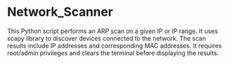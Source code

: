 # Network_Scanner
This Python script performs an ARP scan on a given IP or IP range. It uses scapy library to discover devices connected to the network. The scan results include IP addresses and corresponding MAC addresses. It requires root/admin privileges and clears the terminal before displaying the results.
